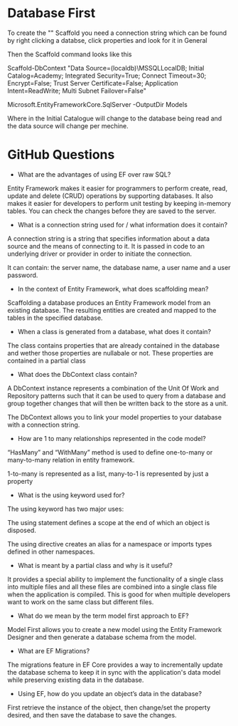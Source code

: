 # Database First

To create the "" Scaffold you need a connection string which can be found by right clicking a databse, click properties and look for it in General

Then the Scaffold command looks like this

Scaffold-DbContext 
"Data Source=(localdb)\MSSQLLocalDB;
Initial Catalog=Academy;
Integrated Security=True;
Connect Timeout=30;
Encrypt=False;
Trust Server Certificate=False;
Application Intent=ReadWrite;
Multi Subnet Failover=False" 

Microsoft.EntityFrameworkCore.SqlServer -OutputDir Models

Where in the Initial Catalogue will change to the database being read and the data source will change per mechine.

# GitHub Questions
 
- What are the advantages of using EF over raw SQL?

Entity Framework makes it easier for programmers to perform create, read, update and delete (CRUD) operations by supporting databases. 
It also makes it easier for developers to perform unit testing by keeping in-memory tables.
You can check the changes before they are saved to the server.

- What is a connection string used for / what information does it contain?

A connection string is a string that specifies information about a data source and the means of connecting to it. It is passed in code to an underlying driver or provider in order to initiate the connection.

It can contain: the server name, the database name, a user name and a user password.

- In the context of Entity Framework, what does scaffolding mean?

Scaffolding a database produces an Entity Framework model from an existing database. The resulting entities are created and mapped to the tables in the specified database.

- When a class is generated from a database, what does it contain?

The class contains properties that are already contained in the database and wether those properties are nullabale or not. These properties are contained in a partial class

- What does the DbContext class contain?

A DbContext instance represents a combination of the Unit Of Work and Repository patterns such that it can be used to query from a database and group together changes that will then be written back to the store as a unit.

The DbContext allows you to link your model properties to your database with a connection string.

- How are 1 to many relationships represented in the code model?

“HasMany” and “WithMany” method is used to define one-to-many or many-to-many relation in entity framework.

1-to-many is represented as a list, many-to-1 is represented by just a property

- What is the using keyword used for?

The using keyword has two major uses:

The using statement defines a scope at the end of which an object is disposed.

The using directive creates an alias for a namespace or imports types defined in other namespaces.

- What is meant by a partial class and why is it useful?

It provides a special ability to implement the functionality of a single class into multiple files and all these files are combined into a single class file when the application is compiled. This is good for when multiple developers want to work on the same class but different files.

- What do we mean by the term model first approach to EF?

Model First allows you to create a new model using the Entity Framework Designer and then generate a database schema from the model.

- What are EF Migrations?

The migrations feature in EF Core provides a way to incrementally update the database schema to keep it in sync with the application's data model while preserving existing data in the database.

- Using EF, how do you update an object’s data in the database?

First retrieve the instance of the object, then change/set the property desired, and then save the database to save the changes.
